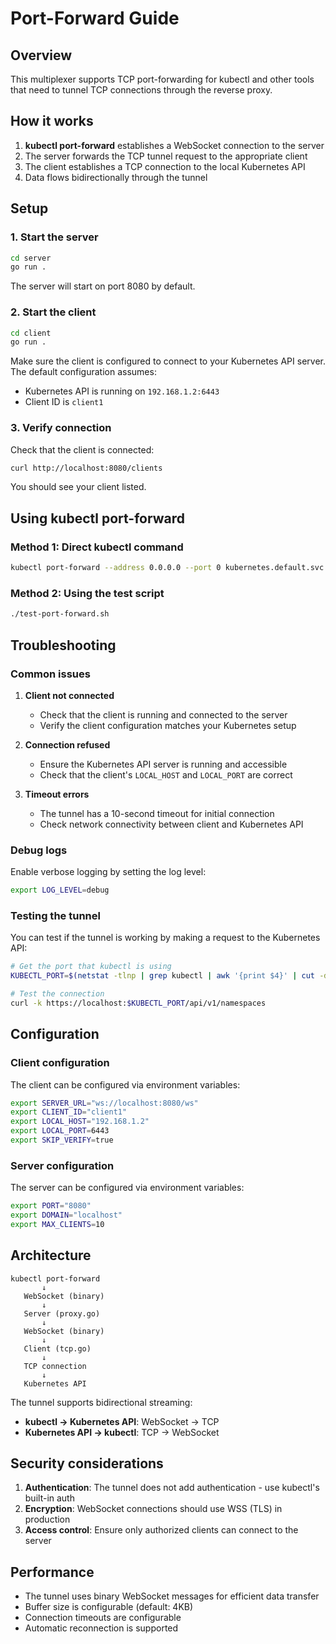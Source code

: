 # Port-Forward Guide

## Overview

This multiplexer supports TCP port-forwarding for kubectl and other tools that need to tunnel TCP connections through the reverse proxy.

## How it works

1. **kubectl port-forward** establishes a WebSocket connection to the server
2. The server forwards the TCP tunnel request to the appropriate client
3. The client establishes a TCP connection to the local Kubernetes API
4. Data flows bidirectionally through the tunnel

## Setup

### 1. Start the server

```bash
cd server
go run .
```

The server will start on port 8080 by default.

### 2. Start the client

```bash
cd client
go run .
```

Make sure the client is configured to connect to your Kubernetes API server. The default configuration assumes:
- Kubernetes API is running on `192.168.1.2:6443`
- Client ID is `client1`

### 3. Verify connection

Check that the client is connected:

```bash
curl http://localhost:8080/clients
```

You should see your client listed.

## Using kubectl port-forward

### Method 1: Direct kubectl command

```bash
kubectl port-forward --address 0.0.0.0 --port 0 kubernetes.default.svc.cluster.local:443
```

### Method 2: Using the test script

```bash
./test-port-forward.sh
```

## Troubleshooting

### Common issues

1. **Client not connected**
   - Check that the client is running and connected to the server
   - Verify the client configuration matches your Kubernetes setup

2. **Connection refused**
   - Ensure the Kubernetes API server is running and accessible
   - Check that the client's `LOCAL_HOST` and `LOCAL_PORT` are correct

3. **Timeout errors**
   - The tunnel has a 10-second timeout for initial connection
   - Check network connectivity between client and Kubernetes API

### Debug logs

Enable verbose logging by setting the log level:

```bash
export LOG_LEVEL=debug
```

### Testing the tunnel

You can test if the tunnel is working by making a request to the Kubernetes API:

```bash
# Get the port that kubectl is using
KUBECTL_PORT=$(netstat -tlnp | grep kubectl | awk '{print $4}' | cut -d: -f2)

# Test the connection
curl -k https://localhost:$KUBECTL_PORT/api/v1/namespaces
```

## Configuration

### Client configuration

The client can be configured via environment variables:

```bash
export SERVER_URL="ws://localhost:8080/ws"
export CLIENT_ID="client1"
export LOCAL_HOST="192.168.1.2"
export LOCAL_PORT=6443
export SKIP_VERIFY=true
```

### Server configuration

The server can be configured via environment variables:

```bash
export PORT="8080"
export DOMAIN="localhost"
export MAX_CLIENTS=10
```

## Architecture

```
kubectl port-forward
       ↓
   WebSocket (binary)
       ↓
   Server (proxy.go)
       ↓
   WebSocket (binary)
       ↓
   Client (tcp.go)
       ↓
   TCP connection
       ↓
   Kubernetes API
```

The tunnel supports bidirectional streaming:
- **kubectl → Kubernetes API**: WebSocket → TCP
- **Kubernetes API → kubectl**: TCP → WebSocket

## Security considerations

1. **Authentication**: The tunnel does not add authentication - use kubectl's built-in auth
2. **Encryption**: WebSocket connections should use WSS (TLS) in production
3. **Access control**: Ensure only authorized clients can connect to the server

## Performance

- The tunnel uses binary WebSocket messages for efficient data transfer
- Buffer size is configurable (default: 4KB)
- Connection timeouts are configurable
- Automatic reconnection is supported
